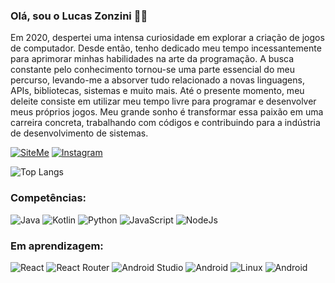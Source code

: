 
### Olá, sou o Lucas Zonzini 👋😁

Em 2020, despertei uma intensa curiosidade em explorar a criação de jogos de computador. Desde então, tenho dedicado meu tempo incessantemente para aprimorar minhas habilidades na arte da programação. A busca constante pelo conhecimento tornou-se uma parte essencial do meu percurso, levando-me a absorver tudo relacionado a novas linguagens, APIs, bibliotecas, sistemas e muito mais. Até o presente momento, meu deleite consiste em utilizar meu tempo livre para programar e desenvolver meus próprios jogos. Meu grande sonho é transformar essa paixão em uma carreira concreta, trabalhando com códigos e contribuindo para a indústria de desenvolvimento de sistemas.

[![SiteMe](https://img.shields.io/badge/website-000000?style=for-the-badge&logo=About.me&logoColor=white)](https://luzonnidev.vercel.app/)
[![Instagram](https://img.shields.io/badge/Instagram-E4405F?style=for-the-badge&logo=instagram&logoColor=white)](https://www.instagram.com/lucaszonzini_/)

![Top Langs](https://github-readme-stats.vercel.app/api/top-langs/?username=luzonni&layout=compact&theme=dracula)

### Competências:

<div style="display: inline_block">
    <img alt="Java" src="https://img.shields.io/badge/Java-ED8B00?style=for-the-badge&logo=openjdk&logoColor=white">
    <img alt="Kotlin" src="https://img.shields.io/badge/Kotlin-0095D5?&style=for-the-badge&logo=kotlin&logoColor=white">
    <img alt="Python" src="https://img.shields.io/badge/Python-14354C?style=for-the-badge&logo=python&logoColor=white">
    <img alt="JavaScript" src="https://img.shields.io/badge/JavaScript-F7DF1E?style=for-the-badge&logo=javascript&logoColor=black">
    <img alt="NodeJs" src="https://img.shields.io/badge/Node.js-43853D?style=for-the-badge&logo=node.js&logoColor=white">
</div>

### Em aprendizagem:

<div style="display: inline-block">
    <img alt="React" src="https://img.shields.io/badge/React-20232A?style=for-the-badge&logo=react&logoColor=61DAFB">
    <img alt="React Router" src="https://img.shields.io/badge/React_Router-CA4245?style=for-the-badge&logo=react-router&logoColor=white">
</div>

<div style="display: inline-block">
    <img alt="Android Studio" src="https://img.shields.io/badge/Android_Studio-3DDC84?style=for-the-badge&logo=android-studio&logoColor=white">
    <img alt="Android" src="https://img.shields.io/badge/Android-3DDC84?style=for-the-badge&logo=android&logoColor=white">
</div>

<div style="display: inline-block">
    <img alt="Linux" src="https://img.shields.io/badge/Linux-FCC624?style=for-the-badge&logo=linux&logoColor=black">
    <img alt="Android" src="https://img.shields.io/badge/Ubuntu-E95420?style=for-the-badge&logo=ubuntu&logoColor=white">
</div>

